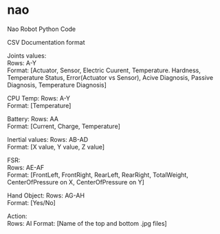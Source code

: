 # nao
Nao Robot Python Code




CSV Documentation format

  Joints values:    
      Rows: A-Y       
      Format: [Actuator, Sensor, Electric Cuurent, Temperature. Hardness, Temperature Status, Error(Actuator vs Sensor), Acive Diagnosis, Passive Diagnosis, Temperature Diagnosis]
  
  CPU Temp:
      Rows: A-Y       
      Format: [Temperature]
  
  Battery: 
     Rows: AA       
     Format: [Current, Charge, Temperature]
  
  Inertial values:
      Rows: AB-AD       
     Format: [X value, Y value, Z value]
  
  FSR:     
      Rows: AE-AF       
     Format: [FrontLeft, FrontRight, RearLeft, RearRight, TotalWeight, CenterOfPressure on X, CenterOfPressure on Y]
  
  Hand Object:
      Rows: AG-AH       
     Format: [Yes/No]
  
  Action:  
      Rows: AI 
     Format: [Name of the top and bottom .jpg files]
